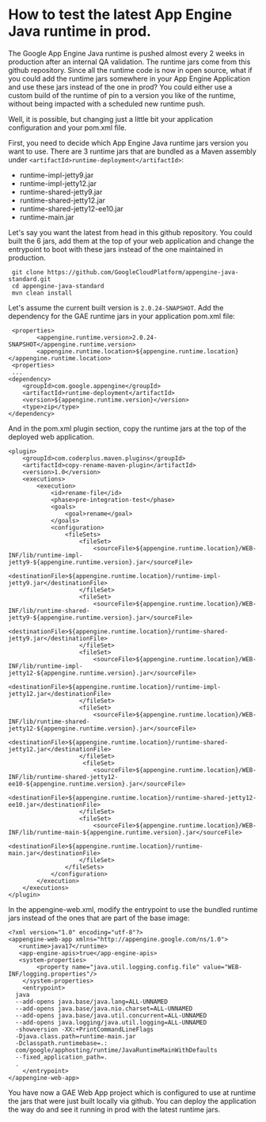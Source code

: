 <!--
 Copyright 2021 Google LLC

 Licensed under the Apache License, Version 2.0 (the "License");
 you may not use this file except in compliance with the License.
 You may obtain a copy of the License at

     https://www.apache.org/licenses/LICENSE-2.0

 Unless required by applicable law or agreed to in writing, software
 distributed under the License is distributed on an "AS IS" BASIS,
 WITHOUT WARRANTIES OR CONDITIONS OF ANY KIND, either express or implied.
 See the License for the specific language governing permissions and
 limitations under the License.
-->

# How to test the latest App Engine Java runtime in prod.

The Google App Engine Java runtime is pushed almost every 2 weeks in production
after an internal QA validation. The runtime jars come from this github repository.
Since all the runtime code is now in open source, what if you could add the runtime jars
somewhere in your App Engine Application and use these jars instead of the one in prod?
You could either use a custom build of the runtime of pin to a version you like of the runtime,
without being impacted with a scheduled new runtime push.

Well, it is possible, but changing just a little bit your application configuration and your
pom.xml file.

First, you need to decide which App Engine Java runtime jars version you want to use. There are 3 runtime jars that
are bundled as a Maven assembly under `<artifactId>runtime-deployment</artifactId>`:

  * runtime-impl-jetty9.jar
  * runtime-impl-jetty12.jar
  * runtime-shared-jetty9.jar
  * runtime-shared-jetty12.jar
  * runtime-shared-jetty12-ee10.jar
  * runtime-main.jar

Let's say you want the latest from head in this github repository. You could built the 6 jars, add them at the
top of your web application and change the entrypoint to boot with these jars instead of the one maintained in production.


```
 git clone https://github.com/GoogleCloudPlatform/appengine-java-standard.git
 cd appengine-java-standard
 mvn clean install
```

Let's assume the current built version is `2.0.24-SNAPSHOT`.
Add the dependency for the GAE runtime jars in your application pom.xml file:

```
 <properties>
        <appengine.runtime.version>2.0.24-SNAPSHOT</appengine.runtime.version>
        <appengine.runtime.location>${appengine.runtime.location}</appengine.runtime.location>
 <properties>
 ...
<dependency>
    <groupId>com.google.appengine</groupId>
    <artifactId>runtime-deployment</artifactId>
    <version>${appengine.runtime.version}</version>
    <type>zip</type>
</dependency>
```

And in the pom.xml plugin section, copy the runtime jars at the top of the
deployed web application.

```
<plugin>
    <groupId>com.coderplus.maven.plugins</groupId>
    <artifactId>copy-rename-maven-plugin</artifactId>
    <version>1.0</version>
    <executions>
        <execution>
            <id>rename-file</id>
            <phase>pre-integration-test</phase>
            <goals>
                <goal>rename</goal>
            </goals>
            <configuration>
                <fileSets>
                    <fileSet>
                        <sourceFile>${appengine.runtime.location}/WEB-INF/lib/runtime-impl-jetty9-${appengine.runtime.version}.jar</sourceFile>
                        <destinationFile>${appengine.runtime.location}/runtime-impl-jetty9.jar</destinationFile>
                    </fileSet>
                    <fileSet>
                        <sourceFile>${appengine.runtime.location}/WEB-INF/lib/runtime-shared-jetty9-${appengine.runtime.version}.jar</sourceFile>
                        <destinationFile>${appengine.runtime.location}/runtime-shared-jetty9.jar</destinationFile>
                    </fileSet>
                    <fileSet>
                        <sourceFile>${appengine.runtime.location}/WEB-INF/lib/runtime-impl-jetty12-${appengine.runtime.version}.jar</sourceFile>
                        <destinationFile>${appengine.runtime.location}/runtime-impl-jetty12.jar</destinationFile>
                    </fileSet>
                    <fileSet>
                        <sourceFile>${appengine.runtime.location}/WEB-INF/lib/runtime-shared-jetty12-${appengine.runtime.version}.jar</sourceFile>
                        <destinationFile>${appengine.runtime.location}/runtime-shared-jetty12.jar</destinationFile>
                    </fileSet>
                     <fileSet>
                        <sourceFile>${appengine.runtime.location}/WEB-INF/lib/runtime-shared-jetty12-ee10-${appengine.runtime.version}.jar</sourceFile>
                        <destinationFile>${appengine.runtime.location}/runtime-shared-jetty12-ee10.jar</destinationFile>
                    </fileSet>
                    <fileSet>
                        <sourceFile>${appengine.runtime.location}/WEB-INF/lib/runtime-main-${appengine.runtime.version}.jar</sourceFile>
                        <destinationFile>${appengine.runtime.location}/runtime-main.jar</destinationFile>
                    </fileSet>
                </fileSets>
            </configuration>
        </execution>
    </executions>
</plugin>
```

In the appengine-web.xml, modify the entrypoint to use the bundled runtime jars instead of the ones that are part of the base image:


```
<?xml version="1.0" encoding="utf-8"?>
<appengine-web-app xmlns="http://appengine.google.com/ns/1.0">
   <runtime>java17</runtime>
   <app-engine-apis>true</app-engine-apis>
   <system-properties>
        <property name="java.util.logging.config.file" value="WEB-INF/logging.properties"/>
    </system-properties>
    <entrypoint>
  java
  --add-opens java.base/java.lang=ALL-UNNAMED
  --add-opens java.base/java.nio.charset=ALL-UNNAMED
  --add-opens java.base/java.util.concurrent=ALL-UNNAMED
  --add-opens java.logging/java.util.logging=ALL-UNNAMED
  -showversion -XX:+PrintCommandLineFlags
  -Djava.class.path=runtime-main.jar
  -Dclasspath.runtimebase=.:
  com/google/apphosting/runtime/JavaRuntimeMainWithDefaults
  --fixed_application_path=.
  .
    </entrypoint>
</appengine-web-app>
```

You have now a GAE Web App project which is configured to use at runtime the jars that were just built locally via github.
You can deploy the application the way do and see it running in prod with the latest runtime jars.

